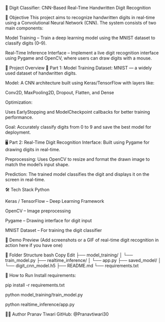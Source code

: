 🔢 Digit Classifier: CNN-Based Real-Time Handwritten Digit Recognition


🧠 Objective
This project aims to recognize handwritten digits in real-time using a Convolutional Neural Network (CNN). The system consists of two main components:

Model Training – Train a deep learning model using the MNIST dataset to classify digits (0–9).

Real-Time Inference Interface – Implement a live digit recognition interface using Pygame and OpenCV, where users can draw digits with a mouse.

🚀 Project Overview
📌 Part 1: Model Training
Dataset: MNIST — a widely used dataset of handwritten digits.

Model: A CNN architecture built using Keras/TensorFlow with layers like:

Conv2D, MaxPooling2D, Dropout, Flatten, and Dense

Optimization:

Uses EarlyStopping and ModelCheckpoint callbacks for better training performance.

Goal: Accurately classify digits from 0 to 9 and save the best model for deployment.

🖥️ Part 2: Real-Time Digit Recognition
Interface: Built using Pygame for drawing digits in real-time.

Preprocessing: Uses OpenCV to resize and format the drawn image to match the model’s input shape.

Prediction: The trained model classifies the digit and displays it on the screen in real-time.

🛠️ Tech Stack
Python

Keras / TensorFlow – Deep Learning Framework

OpenCV – Image preprocessing

Pygame – Drawing interface for digit input

MNIST Dataset – For training the digit classifier

📸 Demo Preview
(Add screenshots or a GIF of real-time digit recognition in action here if you have one)

📂 Folder Structure
bash
Copy
Edit
├── model_training/
│   └── train_model.py
├── realtime_inference/
│   └── app.py
├── saved_model/
│   └── digit_cnn_model.h5
├── README.md
└── requirements.txt


🚀 How to Run
Install requirements:

pip install -r requirements.txt

python model_training/train_model.py

python realtime_inference/app.py


👨‍💻 Author
Pranav Tiwari
GitHub: @Pranavtiwari30
